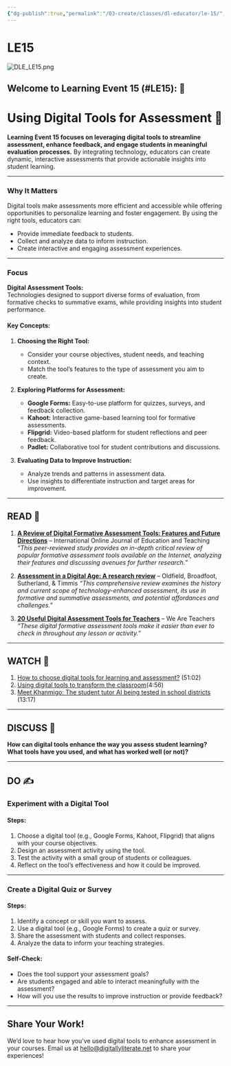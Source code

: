```yaml
---
{"dg-publish":true,"permalink":"/03-create/classes/dl-educator/le-15/","title":"Using Digital Tools for Assessment","tags":["education","digital-tools","assessment","feedback","instructional-design"]}
---
```


# LE15

![DLE_LE15.png](/img/user/04%20META/Assets/DLE_LE15.png)

## Welcome to Learning Event 15 (#LE15): 🎯

# Using Digital Tools for Assessment 🌟

**Learning Event 15 focuses on leveraging digital tools to streamline assessment, enhance feedback, and engage students in meaningful evaluation processes.** By integrating technology, educators can create dynamic, interactive assessments that provide actionable insights into student learning.

---

### Why It Matters

Digital tools make assessments more efficient and accessible while offering opportunities to personalize learning and foster engagement. By using the right tools, educators can:

- Provide immediate feedback to students.
- Collect and analyze data to inform instruction.
- Create interactive and engaging assessment experiences.

---

### Focus

**Digital Assessment Tools:**  
Technologies designed to support diverse forms of evaluation, from formative checks to summative exams, while providing insights into student performance.

#### Key Concepts:

1. **Choosing the Right Tool:**
    
    - Consider your course objectives, student needs, and teaching context.
    - Match the tool’s features to the type of assessment you aim to create.
2. **Exploring Platforms for Assessment:**
    
    - **Google Forms:** Easy-to-use platform for quizzes, surveys, and feedback collection.
    - **Kahoot:** Interactive game-based learning tool for formative assessments.
    - **Flipgrid:** Video-based platform for student reflections and peer feedback.
    - **Padlet:** Collaborative tool for student contributions and discussions.
3. **Evaluating Data to Improve Instruction:**
    
    - Analyze trends and patterns in assessment data.
    - Use insights to differentiate instruction and target areas for improvement.

---

## READ 📖

1. **[A Review of Digital Formative Assessment Tools: Features and Future Directions](https://www.researchgate.net/publication/352994478_A_review_of_digital_formative_assessment_tools_Features_and_future_directions)** – International Online Journal of Education and Teaching 
    _“This peer-reviewed study provides an in-depth critical review of popular formative assessment tools available on the Internet, analyzing their features and discussing avenues for further research.”_
    
2. **[Assessment in a Digital Age: A research review](https://www.bristol.ac.uk/media-library/sites/education/documents/researchreview.pdf)** – Oldfield, Broadfoot, Sutherland, & Timmis 
    _“This comprehensive review examines the history and current scope of technology-enhanced assessment, its use in formative and summative assessments, and potential affordances and challenges.”_
    
3. **[20 Useful Digital Assessment Tools for Teachers](https://www.weareteachers.com/best-tech-tools-for-student-assessment/)** – We Are Teachers
    _“These digital formative assessment tools make it easier than ever to check in throughout any lesson or activity.”_
    

---

## WATCH 🎥

1. [How to choose digital tools for learning and assessment?](https://www.youtube.com/watch?v=RL_vlKAFK2c) (51:02)
2. [Using digital tools to transform the classroom](https://www.youtube.com/watch?v=B99FXVamqMM)(4:56)
3. [Meet Khanmigo: The student tutor AI being tested in school districts](https://www.youtube.com/watch?v=Ia3CPhVkUtg) (13:17)

---

## DISCUSS 💬

**How can digital tools enhance the way you assess student learning? What tools have you used, and what has worked well (or not)?**

---

## DO ✍️

### Experiment with a Digital Tool

#### Steps:

1. Choose a digital tool (e.g., Google Forms, Kahoot, Flipgrid) that aligns with your course objectives.
2. Design an assessment activity using the tool.
3. Test the activity with a small group of students or colleagues.
4. Reflect on the tool’s effectiveness and how it could be improved.

---

### Create a Digital Quiz or Survey

#### Steps:

1. Identify a concept or skill you want to assess.
2. Use a digital tool (e.g., Google Forms) to create a quiz or survey.
3. Share the assessment with students and collect responses.
4. Analyze the data to inform your teaching strategies.

#### Self-Check:

- Does the tool support your assessment goals?
- Are students engaged and able to interact meaningfully with the assessment?
- How will you use the results to improve instruction or provide feedback?

---

## Share Your Work!

We’d love to hear how you’ve used digital tools to enhance assessment in your courses. Email us at hello@digitallyliterate.net to share your experiences!